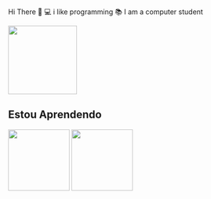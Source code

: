   Hi There  👋 
 💻 i like programming
 📚 I am a computer student

<!---
**DavilsDev599/DavilsDev599** is a ✨ special ✨ repository because its `README.md` (this file) appears on your GitHub profile.
You can click the Preview link to take a look at your changes.
 💻 i like programming
 📚 I am a computer student
--->

<img src="https://animeflix.com.br/wp-content/uploads/2025/02/Hunter-x-Hunter-1-696x392.jpg" height="140vw" widht="100vh">

## Estou Aprendendo 

<img src="https://www.citypng.com/public/uploads/preview/hd-java-programming-logo-png-701751694771848sm650yaqjt.png" height="125vw" widht="100vh">
<img src="https://logospng.org/wp-content/uploads/javascript.png" height="125vw" widht="100vh">
